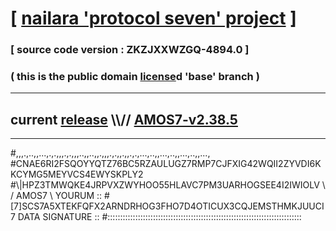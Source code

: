 
# [ [nailara 'protocol seven' project](http://nailara.network/) ]

### [ source code version : ZKZJXXWZGQ-4894.0 ]

### ( this is the public domain [license](../license)d 'base' branch )
---
## current [release](https://github.com/nailara-technologies/protocol-7/releases) \\\\// [AMOS7-v2.38.5](https://github.com/nailara-technologies/protocol-7/releases/tag/AMOS7-v2.38.5)
---

#,,,.,..,,...,.,.,,,.,.,,,..,,..,,.,,,.,.,,.,,.,.,...,..,,...,..,,...,..,,...,
#CNAE6RI2FSQOYYQTZ76BC5RZAULUGZ7RMP7CJFXIG42WQII2ZYVDI6KKCYMG5MEYVCS4EWYSKPLY2
#\\\|HPZ3TMWQKE4JRPVXZWYHOO55HLAVC7PM3UARHOGSEE4I2IWIOLV \ / AMOS7 \ YOURUM ::
#\[7]SCS7A5XTEKFQFX2ARNDRHOG3FHO7D4OTICUX3CQJEMSTHMKJUUCI 7  DATA SIGNATURE ::
#:::::::::::::::::::::::::::::::::::::::::::::::::::::::::::::::::::::::::::::
